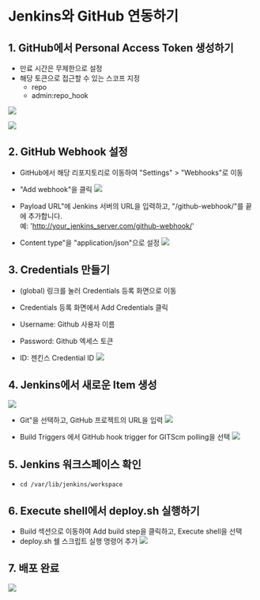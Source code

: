 # Jenkins와 GitHub 연동하기

## 1. GitHub에서 Personal Access Token 생성하기
- 만료 시간은 무제한으로 설정
- 해당 토큰으로 접근할 수 있는 스코프 지정
  - repo
  - admin:repo_hook

![](https://github.com/dididiri1/TIL/blob/main/Jenkins/images/03_01.png?raw=true)

![](https://github.com/dididiri1/TIL/blob/main/Jenkins/images/03_02.png?raw=true)



## 2. GitHub Webhook 설정
- GitHub에서 해당 리포지토리로 이동하여 "Settings" > "Webhooks"로 이동
- "Add webhook"을 클릭
![](https://github.com/dididiri1/TIL/blob/main/Jenkins/images/03_03.png?raw=true)

- Payload URL"에 Jenkins 서버의 URL을 입력하고, "/github-webhook/"를 끝에 추가합니다.   
 예: 'http://your_jenkins_server.com/github-webhook/'
- Content type"을 "application/json"으로 설정
![](https://github.com/dididiri1/TIL/blob/main/Jenkins/images/03_04.png?raw=true)

## 3. Credentials 만들기
- (global) 링크를 눌러 Credentials 등록 화면으로 이동
- Credentials 등록 화면에서 Add Credentials 클릭

- Username: Github 사용자 이름
- Password: Github 엑세스 토큰
- ID: 젠킨스 Credential ID
![](https://github.com/dididiri1/TIL/blob/main/Jenkins/images/03_05.png?raw=true)

## 4. Jenkins에서 새로운 Item 생성
![](https://github.com/dididiri1/TIL/blob/main/Jenkins/images/03_09.png?raw=true)

- Git"을 선택하고, GitHub 프로젝트의 URL을 입력
![](https://github.com/dididiri1/TIL/blob/main/Jenkins/images/03_07.png?raw=true)

- Build Triggers 에서 GitHub hook trigger for GITScm polling을 선택
![](https://github.com/dididiri1/TIL/blob/main/Jenkins/images/03_08.png?raw=true)

## 5. Jenkins 워크스페이스 확인
* `cd /var/lib/jenkins/workspace`

## 6. Execute shell에서 deploy.sh 실행하기
- Build 섹션으로 이동하여 Add build step을 클릭하고, Execute shell을 선택
- deploy.sh 쉘 스크립트 실행 명령어 추가
![](https://github.com/dididiri1/TIL/blob/main/Jenkins/images/03_10.png?raw=true)

## 7. 배포 완료
![](https://github.com/dididiri1/TIL/blob/main/Jenkins/images/03_11.png?raw=true)

